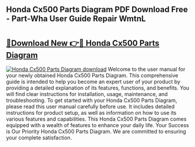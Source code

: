## Honda Cx500 Parts Diagram PDF Download Free - Part-Wha User Guide Repair WmtnL

# <h2><a href="http://dfllhk.blite.top/?on=Honda+Cx500+Parts+Diagram">🔗Download New 👉🔴 Honda Cx500 Parts Diagram</a></h2>

[![Honda Cx500 Parts Diagram download](https://i.imgur.com/lujVjoI.png)](http://dfllhk.blite.top/?on=Honda+Cx500+Parts+Diagram)
Welcome to the user manual for your newly obtained Honda Cx500 Parts Diagram. This comprehensive guide is intended to help you become an expert user of your product by providing a detailed explanation of its features, functions, and benefits. You will find clear instructions for installation, usage, maintenance, and troubleshooting. To get started with your Honda Cx500 Parts Diagram, please read this user manual carefully before use. It includes detailed instructions for product setup, as well as information on how to use its various features and capabilities. This Honda Cx500 Parts Diagram comes equipped with a wealth of features to enhance your daily life. Your Success is Our Priority Honda Cx500 Parts Diagram. We are committed to ensuring your complete satisfaction.
